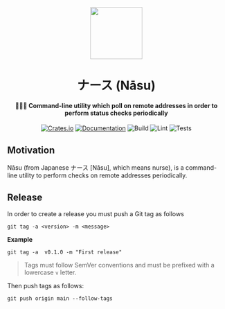 <div>
  <div align="center" style="display: block; text-align: center;">
    <img src="https://via.placeholder.com/120" height="120" width="120" />
  </div>
  <h1 align="center">ナース (Nāsu)</h1>
  <h4 align="center">
    🧑🏻‍⚕️ Command-line utility which poll on remote addresses in order to perform status checks periodically
  </h4>
</div>

<div align="center">

  [![Crates.io](https://img.shields.io/crates/v/nasu.svg)](https://crates.io/crates/nasu)
  [![Documentation](https://docs.rs/nasu/badge.svg)](https://docs.rs/nasu)
  ![Build](https://github.com/EstebanBorai/nasu/workflows/build/badge.svg)
  ![Lint](https://github.com/EstebanBorai/nasu/workflows/clippy/fmt/badge.svg)
  ![Tests](https://github.com/EstebanBorai/nasu/workflows/tests/badge.svg)

</div>

## Motivation

Nāsu (from Japanese ナース [Nāsu], which means nurse), is a command-line utility
to perform checks on remote addresses periodically.

## Release

In order to create a release you must push a Git tag as follows

```shell
git tag -a <version> -m <message>
```

**Example**

```shell
git tag -a  v0.1.0 -m "First release"
```

> Tags must follow SemVer conventions and must be prefixed with a lowercase `v` letter.

Then push tags as follows:

```shell
git push origin main --follow-tags
```
